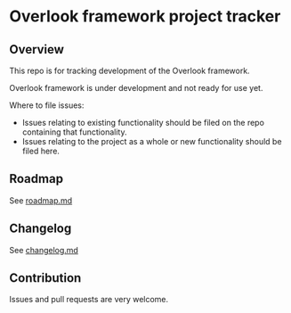 # Overlook framework project tracker

## Overview

This repo is for tracking development of the Overlook framework.

Overlook framework is under development and not ready for use yet.

Where to file issues:

* Issues relating to existing functionality should be filed on the repo containing that functionality.
* Issues relating to the project as a whole or new functionality should be filed here.

## Roadmap

See [roadmap.md](https://github.com/overlookjs/project/blob/master/roadmap.md)

## Changelog

See [changelog.md](https://github.com/overlookjs/project/blob/master/changelog.md)

## Contribution

Issues and pull requests are very welcome.
